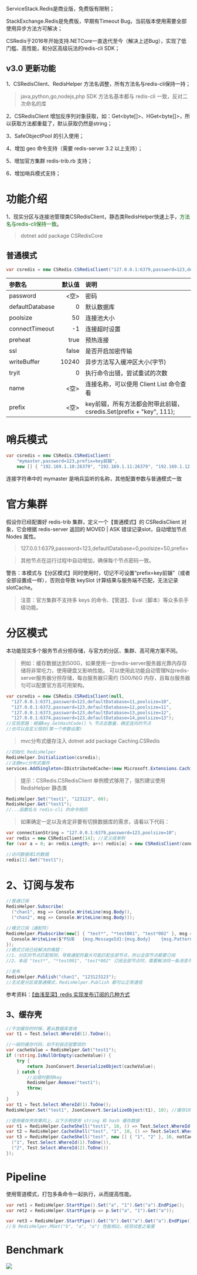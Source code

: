 ServiceStack.Redis是商业版，免费版有限制；

StackExchange.Redis是免费版，早期有Timeout Bug，当前版本使用需要全部使用异步方法方可解决；

CSRedis于2016年开始支持.NETCore一直迭代至今（解决上述Bug），实现了低门槛、高性能，和分区高级玩法的redis-cli SDK；

## v3.0 更新功能

1、CSRedisClient、RedisHelper 方法名调整，所有方法名与redis-cli保持一持；

> java,python,go,nodejs,php SDK 方法名基本都与 redis-cli 一致，反对二次命名的库

2、CSRedisClient 增加反序列对象获取，如：Get<byte[]>、HGet<byte[]>，所以获取方法都重载了<T>，默认获取仍然是string；

3、SafeObjectPool 的引入使用；

4、增加 geo 命令支持（需要 redis-server 3.2 以上支持）；

5、增加官方集群 redis-trib.rb 支持；

6、增加哨兵模式支持；

# 功能介绍

1、现实分区与连接池管理类CSRedisClient，静态类RedisHelper快速上手，<font color=darkgreen>方法名与redis-cli保持一致</font>。

> dotnet add package CSRedisCore

## 普通模式

```csharp
var csredis = new CSRedis.CSRedisClient("127.0.0.1:6379,password=123,defaultDatabase=13,prefix=key前辍");
```

| 参数名 | 默认值 | 说明 |
| :---------------- | --------------: | :------------------- |
| password          | <空>  | 密码 |
| defaultDatabase   | 0     | 默认数据库 |
| poolsize          | 50    | 连接池大小 |
| connectTimeout    | -1    | 连接超时设置 |
| preheat           | true  | 预热连接 |
| ssl               | false | 是否开启加密传输 |
| writeBuffer       | 10240 | 异步方法写入缓冲区大小(字节) |
| tryit             | 0     | 执行命令出错，尝试重试的次数 |
| name              | <空>  | 连接名称，可以使用 Client List 命令查看 |
| prefix            | <空>  | key前辍，所有方法都会附带此前辍，csredis.Set(prefix + "key", 111); |

# 哨兵模式

```csharp
var csredis = new CSRedis.CSRedisClient(
    "mymaster,password=123,prefix=key前辍", 
    new [] { "192.169.1.10:26379", "192.169.1.11:26379", "192.169.1.12:26379" });
```

连接字符串中的 mymaster 是哨兵监听的名称，其他配置参数与普通模式一致

# 官方集群

假设你已经配置好 redis-trib 集群，定义一个【普通模式】的 CSRedisClient 对象，它会根据 redis-server 返回的 MOVED | ASK 错误记录slot，自动增加节点 Nodes 属性。

> 127.0.0.1:6379,password=123,defaultDatabase=0,poolsize=50,prefix=

> 其他节点在运行过程中自动增加，确保每个节点密码一致。

警告：本模式与【分区模式】同时使用时，切记不可设置“prefix=key前辍”（或者全部设置成一样），否则会导致 keySlot 计算结果与服务端不匹配，无法记录 slotCache。

> 注意：官方集群不支持多 keys 的命令、【管道】、Eval（脚本）等众多杀手级功能。

# 分区模式

本功能现实多个服务节点分担存储，与官方的分区、集群、高可用方案不同。

> 例如：缓存数据达到500G，如果使用一台redis-server服务器光靠内存存储将非常吃力，使用硬盘又影响性能。
> 可以使用此功能自动管理N台redis-server服务器分担存储，每台服务器只需约 (500/N)G 内存，且每台服务器匀可以配置官方高可用架构。

```csharp
var csredis = new CSRedis.CSRedisClient(null,
  "127.0.0.1:6371,password=123,defaultDatabase=11,poolsize=10", 
  "127.0.0.1:6372,password=123,defaultDatabase=12,poolsize=11",
  "127.0.0.1:6373,password=123,defaultDatabase=13,poolsize=12",
  "127.0.0.1:6374,password=123,defaultDatabase=14,poolsize=13");
//实现思路：根据key.GetHashCode() % 节点总数量，确定连向的节点
//也可以自定义规则(第一个参数设置)
```

> mvc分布式缓存注入 dotnet add package Caching.CSRedis

```csharp
//初始化 RedisHelper
RedisHelper.Initialization(csredis);
//注册mvc分布式缓存
services.AddSingleton<IDistributedCache>(new Microsoft.Extensions.Caching.Redis.CSRedisCache(RedisHelper.Instance));
```

> 提示：CSRedis.CSRedisClient 单例模式够用了，强烈建议使用 RedisHelper 静态类

```csharp
RedisHelper.Set("test1", "123123", 60);
RedisHelper.Get("test1");
//...函数名与 redis-cli 的命令相同
```

> 如果确定一定以及肯定非要有切换数据库的需求，请看以下代码：

```csharp
var connectionString = "127.0.0.1:6379,password=123,poolsize=10";
var redis = new CSRedisClient[14]; //定义成单例
for (var a = 0; a< redis.Length; a++) redis[a] = new CSRedisClient(connectionString + ",defualtDatabase=" + a);

//访问数据库1的数据
redis[1].Get("test1");
```

# 2、订阅与发布

```csharp
//普通订阅
RedisHelper.Subscribe(
  ("chan1", msg => Console.WriteLine(msg.Body)),
  ("chan2", msg => Console.WriteLine(msg.Body)));

//模式订阅（通配符）
RedisHelper.PSubscribe(new[] { "test*", "*test001", "test*002" }, msg => {
  Console.WriteLine($"PSUB   {msg.MessageId}:{msg.Body}    {msg.Pattern}: chan:{msg.Channel}");
});
//模式订阅已经解决的难题：
//1、分区的节点匹配规则，导致通配符最大可能匹配全部节点，所以全部节点都要订阅
//2、本组 "test*", "*test001", "test*002" 订阅全部节点时，需要解决同一条消息不可执行多次

//发布
RedisHelper.Publish("chan1", "123123123");
//无论是分区或普通模式，RedisHelper.Publish 都可以正常通信
```

参考资料：[【由浅至深】redis 实现发布订阅的几种方式](https://www.cnblogs.com/kellynic/p/9952386.html)

## 3、缓存壳

```csharp
//不加缓存的时候，要从数据库查询
var t1 = Test.Select.WhereId(1).ToOne();

//一般的缓存代码，如不封装还挺繁琐的
var cacheValue = RedisHelper.Get("test1");
if (!string.IsNullOrEmpty(cacheValue)) {
	try {
		return JsonConvert.DeserializeObject(cacheValue);
	} catch {
		//出错时删除key
		RedisHelper.Remove("test1");
		throw;
	}
}
var t1 = Test.Select.WhereId(1).ToOne();
RedisHelper.Set("test1", JsonConvert.SerializeObject(t1), 10); //缓存10秒

//使用缓存壳效果同上，以下示例使用 string 和 hash 缓存数据
var t1 = RedisHelper.CacheShell("test1", 10, () => Test.Select.WhereId(1).ToOne());
var t2 = RedisHelper.CacheShell("test", "1", 10, () => Test.Select.WhereId(1).ToOne());
var t3 = RedisHelper.CacheShell("test", new [] { "1", "2" }, 10, notCacheFields => new [] {
  ("1", Test.Select.WhereId(1).ToOne()),
  ("2", Test.Select.WhereId(2).ToOne())
});
```

# Pipeline

使用管道模式，打包多条命令一起执行，从而提高性能。

```csharp
var ret1 = RedisHelper.StartPipe().Set("a", "1").Get("a").EndPipe();
var ret2 = RedisHelper.StartPipe(p => p.Set("a", "1").Get("a"));

var ret3 = RedisHelper.StartPipe().Get("b").Get("a").Get("a").EndPipe();
//与 RedisHelper.MGet("b", "a", "a") 性能相比，经测试差之毫厘
```

# Benchmark

![](https://img2018.cnblogs.com/blog/31407/201809/31407-20180915145859354-1024651127.png)
